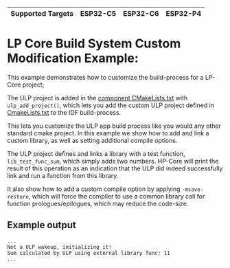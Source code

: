 | Supported Targets | ESP32-C5 | ESP32-C6 | ESP32-P4 |
| ----------------- | -------- | -------- | -------- |

# LP Core Build System Custom Modification Example:

This example demonstrates how to customize the build-process for a LP-Core project;

The ULP project is added in the [component CMakeLists.txt](main/CMakeLists.txt) with `ulp_add_project()`, which lets you add the custom ULP project defined in [CmakeLists.txt](main/ulp/CMakeLists.txt) to the IDF build-process.

This lets you customize the ULP app build process like you would any other standard cmake project. In this example we show how to add and link a custom library, as well as setting additional compile options.

The ULP project defines and links a library with a test function, `lib_test_func_sum`, which simply adds two numbers. HP-Core will print the result of this operation as an indication that the ULP did indeed successfully link and run a function from this library.

It also show how to add a custom compile option by applying `-msave-restore`, which will force the compiler to use a common library call for function prologues/epilogues, which may reduce the code-size. 

## Example output

```
...
Not a ULP wakeup, initializing it!
Sum calculated by ULP using external library func: 11
...
```